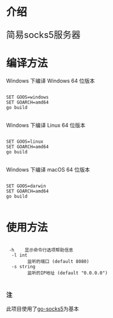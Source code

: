 <h1>介绍</h1>
<p style="font-size: 24px;">简易socks5服务器</p>

<h1>编译方法</h1>

<p>Windows 下编译 Windows 64 位版本</p>
<pre>
<code>
SET GOOS=windows
SET GOARCH=amd64
go build
</code>
</pre>

<p>Windows 下编译 Linux 64 位版本</p>
<pre>
<code>
SET GOOS=linux
SET GOARCH=amd64
go build
</code>
</pre>

<p>Windows 下编译 macOS 64 位版本</p>
<pre>
<code>
SET GOOS=darwin
SET GOARCH=amd64
go build
</code>
</pre>

<h1>使用方法</h1>

<pre>
<code>
 -h    显示命令行选项帮助信息
  -l int
        监听的端口 (default 8080)
  -s string
        监听的IP地址 (default "0.0.0.0")
</code>
</pre>

<h3>注</h3>
<p>此项目使用了<a href="https://github.com/armon/go-socks5">go-socks5</a>为基本</p>
